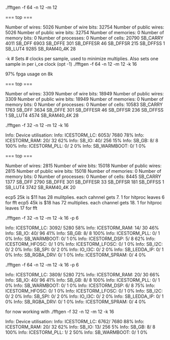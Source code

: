 ./fftgen -f 64 -n 12 -m 12

=== top ===

   Number of wires:               5026
   Number of wire bits:          32754
   Number of public wires:        5026
   Number of public wire bits:   32754
   Number of memories:               0
   Number of memory bits:            0
   Number of processes:              0
   Number of cells:              20790
     SB_CARRY                     4011
     SB_DFF                       6903
     SB_DFFE                       301
     SB_DFFESR                      46
     SB_DFFSR                      215
     SB_DFFSS                        1
     SB_LUT4                      9285
     SB_RAM40_4K                    28

-k #    Sets # clocks per sample, used to minimize multiplies.  Also
        sets one sample in per i_ce clock (opt -1)
./fftgen -f 64 -n 12 -m 12 -k 16

97% fpga usage on 8k

=== top ===

   Number of wires:               3309
   Number of wire bits:          18949
   Number of public wires:        3309
   Number of public wire bits:   18949
   Number of memories:               0
   Number of memory bits:            0
   Number of processes:              0
   Number of cells:              10583
     SB_CARRY                     1763
     SB_DFF                       3634
     SB_DFFE                       301
     SB_DFFESR                      46
     SB_DFFSR                      236
     SB_DFFSS                        1
     SB_LUT4                      4574
     SB_RAM40_4K                    28


./fftgen -f 32 -n 12 -m 12 -k 16

Info: Device utilisation:
Info:            ICESTORM_LC:  6053/ 7680    78%
Info:           ICESTORM_RAM:    20/   32    62%
Info:                  SB_IO:    40/  256    15%
Info:                  SB_GB:     8/    8   100%
Info:           ICESTORM_PLL:     0/    2     0%
Info:            SB_WARMBOOT:     0/    1     0%

=== top ===

   Number of wires:               2815
   Number of wire bits:          15018
   Number of public wires:        2815
   Number of public wire bits:   15018
   Number of memories:               0
   Number of memory bits:            0
   Number of processes:              0
   Number of cells:               8445
     SB_CARRY                     1377
     SB_DFF                       2790
     SB_DFFE                       301
     SB_DFFESR                      33
     SB_DFFSR                      181
     SB_DFFSS                        1
     SB_LUT4                      3742
     SB_RAM40_4K                    20


ecp5 25k is $11 has 28 mulitplies. each cahnnel gets 7. 1 for hitproc leaves 6 for fft
ecp5 45k is $18 has 72 multiplies. each channel gets 18. 1 for hitproc leaves 17 for fft

./fftgen -f 32 -n 12 -m 12 -k 16 -p 6

Info:            ICESTORM_LC:  3092/ 5280    58%
Info:           ICESTORM_RAM:    14/   30    46%
Info:                  SB_IO:    40/   96    41%
Info:                  SB_GB:     8/    8   100%
Info:           ICESTORM_PLL:     0/    1     0%
Info:            SB_WARMBOOT:     0/    1     0%
Info:           ICESTORM_DSP:     5/    8    62%
Info:         ICESTORM_HFOSC:     0/    1     0%
Info:         ICESTORM_LFOSC:     0/    1     0%
Info:                 SB_I2C:     0/    2     0%
Info:                 SB_SPI:     0/    2     0%
Info:                 IO_I3C:     0/    2     0%
Info:            SB_LEDDA_IP:     0/    1     0%
Info:            SB_RGBA_DRV:     0/    1     0%
Info:         ICESTORM_SPRAM:     0/    4     0%

./fftgen -f 64 -n 12 -m 12 -k 16 -p 6

Info:            ICESTORM_LC:  3809/ 5280    72%
Info:           ICESTORM_RAM:    20/   30    66%
Info:                  SB_IO:    40/   96    41%
Info:                  SB_GB:     8/    8   100%
Info:           ICESTORM_PLL:     0/    1     0%
Info:            SB_WARMBOOT:     0/    1     0%
Info:           ICESTORM_DSP:     6/    8    75%
Info:         ICESTORM_HFOSC:     0/    1     0%
Info:         ICESTORM_LFOSC:     0/    1     0%
Info:                 SB_I2C:     0/    2     0%
Info:                 SB_SPI:     0/    2     0%
Info:                 IO_I3C:     0/    2     0%
Info:            SB_LEDDA_IP:     0/    1     0%
Info:            SB_RGBA_DRV:     0/    1     0%
Info:         ICESTORM_SPRAM:     0/    4     0%

for now working with
./fftgen -f 32 -n 12 -m 12 -k 16

Info: Device utilisation:
Info:            ICESTORM_LC:  6762/ 7680    88%
Info:           ICESTORM_RAM:    20/   32    62%
Info:                  SB_IO:    13/  256     5%
Info:                  SB_GB:     8/    8   100%
Info:           ICESTORM_PLL:     1/    2    50%
Info:            SB_WARMBOOT:     0/    1     0%


